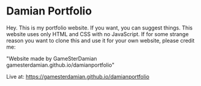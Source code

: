 # Damian Portfolio

Hey. This is my portfolio website. If you want, you can suggest things. This website uses only HTML and CSS with no JavaScript. If for some strange reason you want to clone this and use it for your own website, please credit me:

"Website made by GameSterDamian
gamesterdamian.github.io/damianportfolio"

Live at: https://gamesterdamian.github.io/damianportfolio
